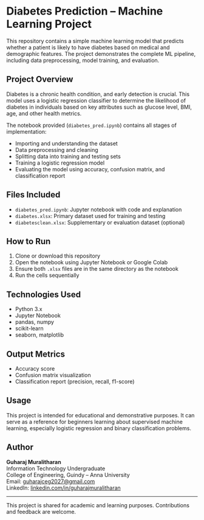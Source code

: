 # Diabetes Prediction – Machine Learning Project

This repository contains a simple machine learning model that predicts whether a patient is likely to have diabetes based on medical and demographic features. The project demonstrates the complete ML pipeline, including data preprocessing, model training, and evaluation.

## Project Overview

Diabetes is a chronic health condition, and early detection is crucial. This model uses a logistic regression classifier to determine the likelihood of diabetes in individuals based on key attributes such as glucose level, BMI, age, and other health metrics.

The notebook provided (`diabetes_pred.ipynb`) contains all stages of implementation:

- Importing and understanding the dataset
- Data preprocessing and cleaning
- Splitting data into training and testing sets
- Training a logistic regression model
- Evaluating the model using accuracy, confusion matrix, and classification report

## Files Included

- `diabetes_pred.ipynb`: Jupyter notebook with code and explanation
- `diabetes.xlsx`: Primary dataset used for training and testing
- `diabetesclean.xlsx`: Supplementary or evaluation dataset (optional)

## How to Run

1. Clone or download this repository
2. Open the notebook using Jupyter Notebook or Google Colab
3. Ensure both `.xlsx` files are in the same directory as the notebook
4. Run the cells sequentially

## Technologies Used

- Python 3.x
- Jupyter Notebook
- pandas, numpy
- scikit-learn
- seaborn, matplotlib

## Output Metrics

- Accuracy score
- Confusion matrix visualization
- Classification report (precision, recall, f1-score)

## Usage

This project is intended for educational and demonstrative purposes. It can serve as a reference for beginners learning about supervised machine learning, especially logistic regression and binary classification problems.

## Author

**Guharaj Muralitharan**  
Information Technology Undergraduate  
College of Engineering, Guindy – Anna University  
Email: guharajceg2027@gmail.com  
LinkedIn: [linkedin.com/in/guharajmuralitharan](https://linkedin.com/in/guharajmuralitharan)

---

This project is shared for academic and learning purposes. Contributions and feedback are welcome.
